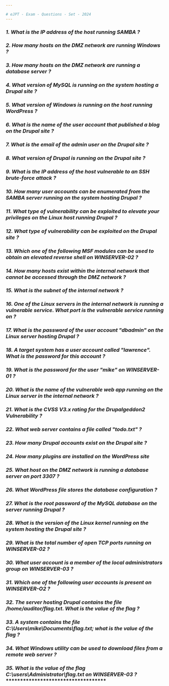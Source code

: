 ```yaml
---  

# eJPT - Exam - Questions - Set - 2024 
---
```


### ***1. What is the IP address of the host running SAMBA ?*** 
### ***2. How many hosts on the DMZ network are running Windows ?*** 
### ***3. How many hosts on the DMZ network are running a database server ?*** 
### ***4. What version of MySQL is running on the system hosting a Drupal site ?*** 
### ***5. What version of Windows is running on the host running WordPress ?*** 
### ***6. What is the name of the user account that published a blog on the Drupal site ?*** 
### ***7. What is the email of the admin user on the Drupal site ?*** 
### ***8. What version of Drupal is running on the Drupal site ?*** 
### ***9. What is the IP address of the host vulnerable to an SSH brute-force attack ?*** 
### ***10. How many user accounts can be enumerated from the SAMBA server running on the system hosting Drupal ?*** 
### ***11. What type of vulnerability can be exploited to elevate your privileges on the Linux host running Drupal ?*** 
### ***12. What type of vulnerability can be exploited on the Drupal site ?*** 
### ***13. Which one of the following MSF modules can be used to obtain an elevated reverse shell on WINSERVER-02 ?*** 
### ***14. How many hosts exist within the internal network that cannot be accessed through the DMZ network ?*** 
### ***15. What is the subnet of the internal network ?*** 
### ***16. One of the Linux servers in the internal network is running a vulnerable service. What port is the vulnerable service running on ?*** 
### ***17. What is the password of the user account "dbadmin" on the Linux server hosting Drupal ?***
### ***18. A target system has a user account called "lawrence". What is the password for this account ?*** 
### ***19. What is the password for the user "mike" on WINSERVER-01 ?*** 
### ***20. What is the name of the vulnerable web app running on the Linux server in the internal network ?*** 
### ***21. What is the CVSS V3.x rating for the Drupalgeddon2 Vulnerability ?*** 
### ***22. What web server contains a file called "todo.txt" ?*** 
### ***23. How many Drupal accounts exist on the Drupal site ?***
### ***24. How many plugins are installed on the WordPress site***  
### ***25. What host on the DMZ network is running a database server on port 3307 ?*** 
### ***26. What WordPress file stores the database configuration ?*** 
### ***27. What is the root password of the MySQL database on the server running Drupal ?*** 
### ***28. What is the version of the Linux kernel running on the system hosting the Drupal site ?*** 
### ***29. What is the total number of open TCP ports running on WINSERVER-02 ?*** 
### ***30. What user account is a member of the local administrators group on WINSERVER-03 ?*** 
### ***31. Which one of the following user accounts is present on WINSERVER-O2 ?***  
### ***32. The server hosting Drupal contains the file /home/auditor/flag.txt. What is the value of the flag ?***     
### ***33. A system contains the file C:\Users\mike\Documents\flag.txt; what is the value of the flag ?***
### ***34. What Windows utility can be used to download files from a remote web server ?***    
### ***35. What is the value of the flag C:\users\Administrator\flag.txt on WINSERVER-03 ?************************************** 
